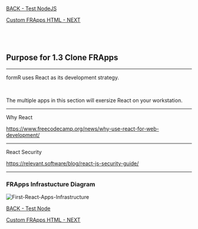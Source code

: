 
<!-- ------------------------------------------------------------------------- -->

<div class="page-back">

[BACK - Test NodeJS](/Setup/purposes/pfr0102_Test-Node.md)
</div><div class="page-next">

[Custom FRApps HTML - NEXT](/Setup/purposes/pfr0104_Custom-FR-Apps-HTML.md)
</div><div style="margin-top:35px">&nbsp;</div>
 
<!-- ------------------------------------------------------------------------- -->

## Purpose for 1.3 Clone FRApps

----

formR uses React as its development strategy.

<br/>

The multiple apps in this section will exersize React on your workstation.

----
Why React

https://www.freecodecamp.org/news/why-use-react-for-web-development/

----
React Security

https://relevant.software/blog/react-js-security-guide/

----

### FRApps Infrastucture Diagram

![First-React-Apps-Infrastructure](/images/fr0102-51_Simple-React-Apps-Infrastructure.png "First-React-Apps-Infrastructure")


<!-- ------------------------------------------------------------------------- -->

<div class="page-back">

[BACK - Test Node](/Setup/purposes/pfr0102_Test-Node.md)
</div><div class="page-next">

[Custom FRApps HTML - NEXT](/Setup/purposes/pfr0104_Custom-FR-Apps-HTML.md)
</div>
<!-- ------------------------------------------------------------------------- -->
